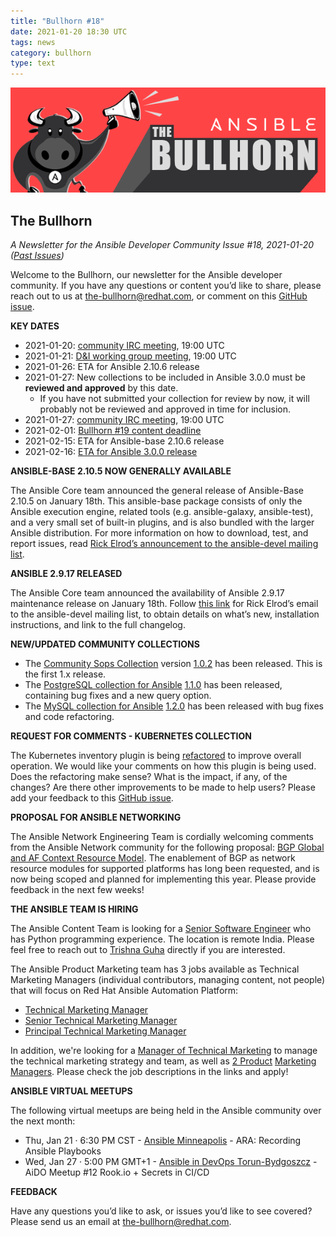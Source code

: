 ```yaml
---
title: "Bullhorn #18"
date: 2021-01-20 18:30 UTC
tags: news
category: bullhorn
type: text
---
```


![Ansible Bullhorn banner](/images/bullhorn-banner-mango.png)

## The Bullhorn

*A Newsletter for the Ansible Developer Community*
*Issue #18, 2021-01-20 ([Past Issues](https://us19.campaign-archive.com/home/?u=56d874e027110e35dea0e03c1&id=d6635f5420))*

Welcome to the Bullhorn, our newsletter for the Ansible developer community. If you have any questions or content you’d like to share, please reach out to us at the-bullhorn@redhat.com, or comment on this [GitHub issue](https://github.com/ansible/community/issues/546).

<!-- TEASER_END -->

**KEY DATES**

* 2021-01-20: [community IRC meeting](https://github.com/ansible/community/issues/539), 19:00 UTC
* 2021-01-21: [D&I working group meeting](https://github.com/ansible/community/issues/577), 19:00 UTC
* 2021-01-26: ETA for Ansible 2.10.6 release
* 2021-01-27: New collections to be included in Ansible 3.0.0 must be **reviewed and approved** by this date.
    * If you have not submitted your collection for review by now, it will probably not be reviewed and approved in time for inclusion.
* 2021-01-27: [community IRC meeting](https://github.com/ansible/community/issues/539), 19:00 UTC
* 2021-02-01: [Bullhorn #19 content deadline](https://github.com/ansible/community/issues/546)
* 2021-02-15: ETA for Ansible-base 2.10.6 release
* 2021-02-16: [ETA for Ansible 3.0.0 release](https://github.com/ansible/ansible/blob/devel/docs/docsite/rst/roadmap/COLLECTIONS_3_0.rst)

**ANSIBLE-BASE 2.10.5 NOW GENERALLY AVAILABLE**

The Ansible Core team announced the general release of Ansible-Base 2.10.5 on January 18th. This ansible-base package consists of only the Ansible execution engine, related tools (e.g. ansible-galaxy, ansible-test), and a very small set of built-in plugins, and is also bundled with the larger Ansible distribution. For more information on how to download, test, and report issues, read [Rick Elrod’s announcement to the ansible-devel mailing list](https://groups.google.com/g/ansible-devel/c/b-mOj04ITts).

**ANSIBLE 2.9.17 RELEASED**

The Ansible Core team announced the availability of Ansible 2.9.17 maintenance release on January 18th. Follow [this link](https://groups.google.com/g/ansible-devel/c/5joU3UGKU5A) for Rick Elrod’s email to the ansible-devel mailing list, to obtain details on what’s new, installation instructions, and link to the full changelog.

**NEW/UPDATED COMMUNITY COLLECTIONS**

* The [Community Sops Collection](https://galaxy.ansible.com/community/sops) version [1.0.2](https://github.com/ansible-collections/community.sops/blob/main/CHANGELOG.rst) has been released. This is the first 1.x release.
* The [PostgreSQL collection for Ansible](https://galaxy.ansible.com/community/postgresql) [1.1.0](https://github.com/ansible-collections/community.postgresql/blob/main/CHANGELOG.rst) has been released, containing bug fixes and a new query option.
* The [MySQL collection for Ansible](https://galaxy.ansible.com/community/mysql) [1.2.0](https://github.com/ansible-collections/community.mysql/blob/main/changelogs/CHANGELOG.rst) has been released with bug fixes and code refactoring.

**REQUEST FOR COMMENTS - KUBERNETES COLLECTION**

The Kubernetes inventory plugin is being [refactored](https://github.com/ansible-collections/community.kubernetes/pull/217) to improve overall operation. We would like your comments on how this plugin is being used. Does the refactoring make sense? What is the impact, if any, of the changes? Are there other improvements to be made to help users? Please add your feedback to this [GitHub issue](https://github.com/ansible-collections/community.kubernetes/issues/226).

**PROPOSAL FOR ANSIBLE NETWORKING**

The Ansible Network Engineering Team is cordially welcoming comments from the Ansible Network community for the following proposal: [BGP Global and AF Context Resource Model](https://github.com/ansible/community/issues/582). The enablement of BGP as network resource modules for supported platforms has long been requested, and is now being scoped and planned for implementing this year. Please provide feedback in the next few weeks!

**THE ANSIBLE TEAM IS HIRING**

The Ansible Content Team is looking for a [Senior Software Engineer](https://global-redhat.icims.com/jobs/81956/senior-software-engineer/job) who has Python programming experience. The location is remote India. Please feel free to reach out to [Trishna Guha](https://github.com/trishnaguha) directly if you are interested.

The Ansible Product Marketing team has 3 jobs available as Technical Marketing Managers (individual contributors, managing content, not people) that will focus on Red Hat Ansible Automation Platform:

* [Technical Marketing Manager](https://us-redhat.icims.com/jobs/82006/technical-marketing-manager/job)
* [Senior Technical Marketing Manager](https://us-redhat.icims.com/jobs/82005/senior-technical-marketing-manager/job)
* [Principal Technical Marketing Manager](https://us-redhat.icims.com/jobs/82004/principal-technical-marketing-manager/job)

In addition, we're looking for a [Manager of Technical Marketing](https://us-redhat.icims.com/jobs/82003/manager%2c-technical-marketing/job) to manage the technical marketing strategy and team, as well as [2 Product](https://us-redhat.icims.com/jobs/82007/product-marketing-manager/job) [Marketing Managers](https://us-redhat.icims.com/jobs/82009/product-marketing-manager/job). Please check the job descriptions in the links and apply!

**ANSIBLE VIRTUAL MEETUPS**

The following virtual meetups are being held in the Ansible community over the next month:

* Thu, Jan 21 · 6:30 PM CST - [Ansible Minneapolis](https://www.meetup.com/Ansible-Minneapolis/events/sbqkgrycccbcc/) - ARA: Recording Ansible Playbooks
* Wed, Jan 27 · 5:00 PM GMT+1 - [Ansible in DevOps Torun-Bydgoszcz](https://www.meetup.com/Ansible-in-DevOps-Torun-Bydgoszcz/events/275682147/) - AiDO Meetup #12 Rook.io + Secrets in CI/CD

**FEEDBACK**

Have any questions you’d like to ask, or issues you’d like to see covered? Please send us an email at the-bullhorn@redhat.com.
